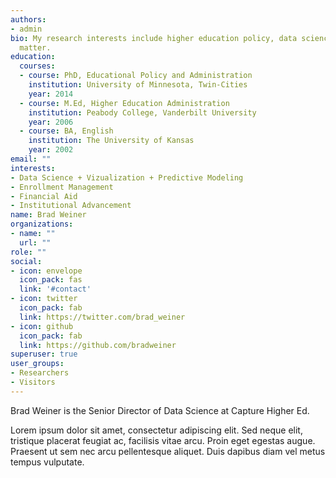 ```yaml
---
authors:
- admin
bio: My research interests include higher education policy, data science, enrollment management, and institutional advancement
  matter.
education:
  courses:
  - course: PhD, Educational Policy and Administration
    institution: University of Minnesota, Twin-Cities
    year: 2014
  - course: M.Ed, Higher Education Administration
    institution: Peabody College, Vanderbilt University 
    year: 2006
  - course: BA, English
    institution: The University of Kansas
    year: 2002
email: ""
interests:
- Data Science + Vizualization + Predictive Modeling
- Enrollment Management
- Financial Aid
- Institutional Advancement
name: Brad Weiner
organizations:
- name: ""
  url: ""
role: ""
social:
- icon: envelope
  icon_pack: fas
  link: '#contact'
- icon: twitter
  icon_pack: fab
  link: https://twitter.com/brad_weiner
- icon: github
  icon_pack: fab
  link: https://github.com/bradweiner
superuser: true
user_groups:
- Researchers
- Visitors
---
```


Brad Weiner is the Senior Director of Data Science at Capture Higher Ed. 

Lorem ipsum dolor sit amet, consectetur adipiscing elit. Sed neque elit, tristique placerat feugiat ac, facilisis vitae arcu. Proin eget egestas augue. Praesent ut sem nec arcu pellentesque aliquet. Duis dapibus diam vel metus tempus vulputate. 
